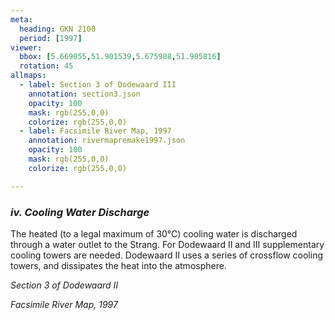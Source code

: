```yaml
---
meta:
  heading: GKN 2100
  period: [1997]
viewer:
  bbox: [5.669055,51.901539,5.675988,51.905816]
  rotation: 45
allmaps:
  - label: Section 3 of Dodewaard III
    annotation: section3.json
    opacity: 100
    mask: rgb(255,0,0)
    colorize: rgb(255,0,0)
  - label: Facsimile River Map, 1997
    annotation: rivermapremake1997.json
    opacity: 100
    mask: rgb(255,0,0)
    colorize: rgb(255,0,0)

---
```


### _iv.    Cooling Water Discharge_

The heated (to a legal maximum of 30°C) cooling water is discharged through a water outlet to the Strang. For Dodewaard II and III supplementary cooling towers are needed.
Dodewaard II uses a series of crossflow cooling towers, and dissipates the heat into the atmosphere.


_Section 3 of Dodewaard II_

_Facsimile River Map, 1997_
